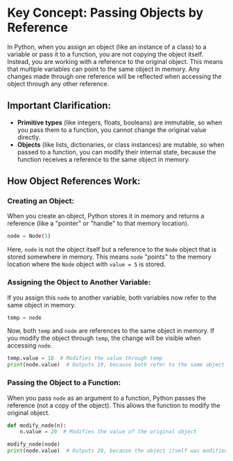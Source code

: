 # Key Concept: Passing Objects by Reference

In Python, when you assign an object (like an instance of a class) to a variable or pass it to a function, you are not copying the object itself. Instead, you are working with a reference to the original object. This means that multiple variables can point to the same object in memory. Any changes made through one reference will be reflected when accessing the object through any other reference.

## Important Clarification:

- **Primitive types** (like integers, floats, booleans) are immutable, so when you pass them to a function, you cannot change the original value directly.
- **Objects** (like lists, dictionaries, or class instances) are mutable, so when passed to a function, you can modify their internal state, because the function receives a reference to the same object in memory.

## How Object References Work:

### Creating an Object:
When you create an object, Python stores it in memory and returns a reference (like a "pointer" or "handle" to that memory location).

```python
node = Node(5)
```

Here, `node` is not the object itself but a reference to the `Node` object that is stored somewhere in memory. This means `node` "points" to the memory location where the `Node` object with `value = 5` is stored.

### Assigning the Object to Another Variable:
If you assign this `node` to another variable, both variables now refer to the same object in memory.

```python
temp = node
```

Now, both `temp` and `node` are references to the same object in memory. If you modify the object through `temp`, the change will be visible when accessing `node`.

```python
temp.value = 10  # Modifies the value through temp
print(node.value)  # Outputs 10, because both refer to the same object
```

### Passing the Object to a Function:
When you pass `node` as an argument to a function, Python passes the reference (not a copy of the object). This allows the function to modify the original object.

```python
def modify_node(n):
    n.value = 20  # Modifies the value of the original object

modify_node(node)
print(node.value)  # Outputs 20, because the object itself was modified
```